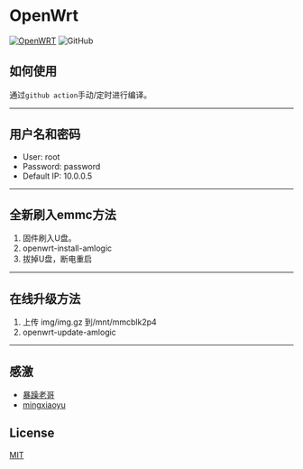 # OpenWrt

[![OpenWRT](https://img.shields.io/badge/github-lede-blue.svg?style=flat&logo=github)](https://github.com/openwrt/openwrt)
![GitHub](https://img.shields.io/github/license/ZenQy/Openwrt)

## 如何使用

通过`github action`手动/定时进行编译。

------

## 用户名和密码

 * User: root
 * Password: password
 * Default IP: 10.0.0.5

------

## 全新刷入emmc方法

  1. 固件刷入U盘。
  2. openwrt-install-amlogic
  3. 拔掉U盘，断电重启

------

## 在线升级方法

  1. 上传 img/img.gz 到/mnt/mmcblk2p4
  2. openwrt-update-amlogic

------

## 感激 

 - [暴躁老哥](https://github.com/breakings/OpenWrt)
 - [mingxiaoyu](https://github.com/mingxiaoyu/N1Openwrt)

## License

[MIT](https://github.com/ZenQy/Openwrt/blob/main/LICENSE)